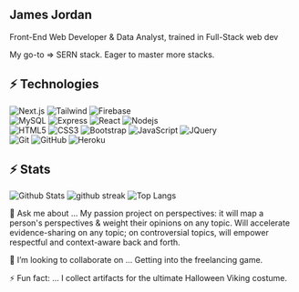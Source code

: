 ## James Jordan

Front-End Web Developer & Data Analyst, trained in Full-Stack web dev

My go-to => SERN stack. Eager to master more stacks.

<!-- Visit my [portfolio](https://james-jordan.dev/) -->

## ⚡ Technologies


![Next.js](https://img.shields.io/badge/-Next.js-black?style=flat-square&logo=next.js)
![Tailwind](https://img.shields.io/badge/-TailwindCSS-white?style=flat-square&logo=tailwindcss)
![Firebase](https://img.shields.io/badge/-Firebase-orange?style=flat-square&logo=firebase)
<br>
![MySQL](https://img.shields.io/badge/-MySQL-black?style=flat-square&logo=mysql)
![Express](https://img.shields.io/badge/Express.js-404D59?style=flat-square)
![React](https://img.shields.io/badge/-React-black?style=flat-square&logo=react)
![Nodejs](https://img.shields.io/badge/-Nodejs-black?style=flat-square&logo=Node.js)
<br>
![HTML5](https://img.shields.io/badge/-HTML5-E34F26?style=flat-square&logo=html5&logoColor=white)
![CSS3](https://img.shields.io/badge/-CSS3-1572B6?style=flat-square&logo=css3)
![Bootstrap](https://img.shields.io/badge/-Bootstrap-563D7C?style=flat-square&logo=bootstrap)
![JavaScript](https://img.shields.io/badge/-JavaScript-black?style=flat-square&logo=javascript)
![JQuery](https://img.shields.io/badge/jQuery-0769AD?style=flat-square&logo=jquery&logoColor=white)
<br>
![Git](https://img.shields.io/badge/-Git-black?style=flat-square&logo=git)
![GitHub](https://img.shields.io/badge/-GitHub-181717?style=flat-square&logo=github)
![Heroku](https://img.shields.io/badge/-Heroku-430098?style=flat-square&logo=heroku)



## ⚡ Stats
  ![Github Stats](https://github-readme-stats.vercel.app/api?username=codewarrior-debug&theme=blue-green)
  ![github streak](https://github-readme-streak-stats.herokuapp.com/?user=codewarrior-debug&theme=blue-green)
  ![Top Langs](https://github-readme-stats.vercel.app/api/top-langs/?username=codewarrior-debug&theme=blue-green)

💬 Ask me about ...
  My passion project on perspectives: it will map a person's perspectives & weight their opinions on any topic. Will accelerate evidence-sharing on any topic; on controversial     topics, will empower respectful and context-aware back and forth.
  
👯 I’m looking to collaborate on ...
  Getting into the freelancing game.

⚡ Fun fact: ...
  I collect artifacts for the ultimate Halloween Viking costume.
  
<!--
**CodeWarrior-debug/codewarrior-debug** is a ✨ _special_ ✨ repository because its `README.md` (this file) appears on your GitHub profile.

Here are some ideas to get you started:

- 🔭 I’m currently working on ...
- 🌱 I’m currently learning ...
- 👯 I’m looking to collaborate on ...
- 🤔 I’m looking for help with ...
- 💬 Ask me about ...
- 📫 How to reach me: ...
- 😄 Pronouns: ...
- ⚡ Fun fact: ...
-->
